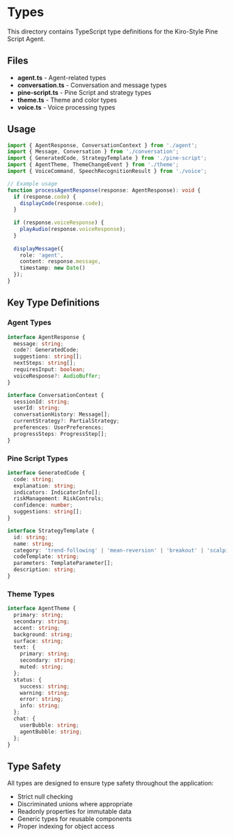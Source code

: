 # Types

This directory contains TypeScript type definitions for the Kiro-Style Pine Script Agent.

## Files

- **agent.ts** - Agent-related types
- **conversation.ts** - Conversation and message types
- **pine-script.ts** - Pine Script and strategy types
- **theme.ts** - Theme and color types
- **voice.ts** - Voice processing types

## Usage

```typescript
import { AgentResponse, ConversationContext } from './agent';
import { Message, Conversation } from './conversation';
import { GeneratedCode, StrategyTemplate } from './pine-script';
import { AgentTheme, ThemeChangeEvent } from './theme';
import { VoiceCommand, SpeechRecognitionResult } from './voice';

// Example usage
function processAgentResponse(response: AgentResponse): void {
  if (response.code) {
    displayCode(response.code);
  }
  
  if (response.voiceResponse) {
    playAudio(response.voiceResponse);
  }
  
  displayMessage({
    role: 'agent',
    content: response.message,
    timestamp: new Date()
  });
}
```

## Key Type Definitions

### Agent Types

```typescript
interface AgentResponse {
  message: string;
  code?: GeneratedCode;
  suggestions: string[];
  nextSteps: string[];
  requiresInput: boolean;
  voiceResponse?: AudioBuffer;
}

interface ConversationContext {
  sessionId: string;
  userId: string;
  conversationHistory: Message[];
  currentStrategy?: PartialStrategy;
  preferences: UserPreferences;
  progressSteps: ProgressStep[];
}
```

### Pine Script Types

```typescript
interface GeneratedCode {
  code: string;
  explanation: string;
  indicators: IndicatorInfo[];
  riskManagement: RiskControls;
  confidence: number;
  suggestions: string[];
}

interface StrategyTemplate {
  id: string;
  name: string;
  category: 'trend-following' | 'mean-reversion' | 'breakout' | 'scalping';
  codeTemplate: string;
  parameters: TemplateParameter[];
  description: string;
}
```

### Theme Types

```typescript
interface AgentTheme {
  primary: string;
  secondary: string;
  accent: string;
  background: string;
  surface: string;
  text: {
    primary: string;
    secondary: string;
    muted: string;
  };
  status: {
    success: string;
    warning: string;
    error: string;
    info: string;
  };
  chat: {
    userBubble: string;
    agentBubble: string;
  };
}
```

## Type Safety

All types are designed to ensure type safety throughout the application:

- Strict null checking
- Discriminated unions where appropriate
- Readonly properties for immutable data
- Generic types for reusable components
- Proper indexing for object access